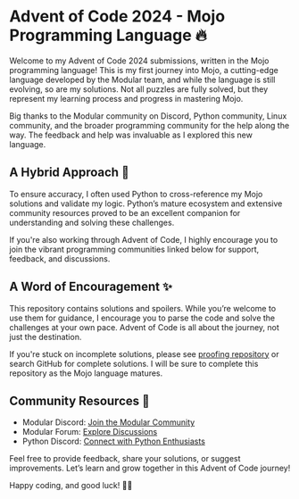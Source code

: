 # Advent of Code 2024 - Mojo Programming Language 🔥
Welcome to my Advent of Code 2024 submissions, written in the Mojo programming language! This is my first journey into Mojo, a cutting-edge language developed by the Modular team, and while the language is still evolving, so are my solutions. Not all puzzles are fully solved, but they represent my learning process and progress in mastering Mojo.

Big thanks to the Modular community on Discord, Python community, Linux community, and the broader programming community for the help along the way. The feedback and help was invaluable as I explored this new language.

## A Hybrid Approach 🚀
To ensure accuracy, I often used Python to cross-reference my Mojo solutions and validate my logic. Python’s mature ecosystem and extensive community resources proved to be an excellent companion for understanding and solving these challenges.

If you're also working through Advent of Code, I highly encourage you to join the vibrant programming communities linked below for support, feedback, and discussions.

## A Word of Encouragement ✨
This repository contains solutions and spoilers. While you’re welcome to use them for guidance, I encourage you to parse the code and solve the challenges at your own pace. Advent of Code is all about the journey, not just the destination.  

If you're stuck on incomplete solutions, please see [proofing repository](https://github.com/rcghpge/aoc-proofing-repo/tree/main) or search GitHub for complete solutions. I will be sure to complete this repository as the Mojo language matures.

## Community Resources 🤝
- Modular Discord: [Join the Modular Community](https://discord.com/invite/6qvDjX3Z6d)
- Modular Forum: [Explore Discussions](https://forum.modular.com/)
- Python Discord: [Connect with Python Enthusiasts](https://discord.com/invite/python) 

Feel free to provide feedback, share your solutions, or suggest improvements. Let’s learn and grow together in this Advent of Code journey!

Happy coding, and good luck! 🎄✨

